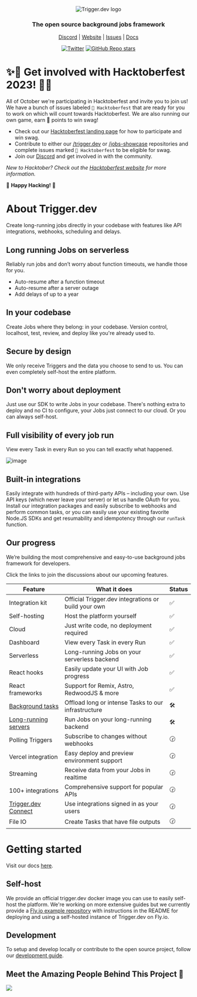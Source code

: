 <div align="center">
<picture>
  <source media="(prefers-color-scheme: dark)" srcset="https://imagedelivery.net/3TbraffuDZ4aEf8KWOmI_w/a45d1fa2-0ae8-4a39-4409-f4f934bfae00/public">
  <source media="(prefers-color-scheme: light)" srcset="https://imagedelivery.net/3TbraffuDZ4aEf8KWOmI_w/3f5ad4c1-c4c8-4277-b622-290e7f37bd00/public">
  <img alt="Trigger.dev logo" src="https://imagedelivery.net/3TbraffuDZ4aEf8KWOmI_w/a45d1fa2-0ae8-4a39-4409-f4f934bfae00/public">
</picture>
  
### The open source background jobs framework

[Discord](https://discord.gg/JtBAxBr2m3) | [Website](https://trigger.dev) | [Issues](https://github.com/triggerdotdev/trigger.dev/issues) | [Docs](https://trigger.dev/docs)

[![Twitter](https://img.shields.io/twitter/url/https/twitter.com/triggerdotdev.svg?style=social&label=Follow%20%40trigger.dev)](https://twitter.com/triggerdotdev)
[![GitHub Repo stars](https://img.shields.io/github/stars/triggerdotdev/trigger.dev?style=social)](https://github.com/triggerdotdev/trigger.dev)

</div>

# ✨🎃 Get involved with Hacktoberfest 2023! 🎃✨

All of October we're participating in Hacktoberfest and invite you to join us! We have a bunch of issues labeled `🎃 Hacktoberfest` that are ready for you to work on which will count towards Hacktoberfest. We are also running our own game, earn 💎 points to win swag!

- Check out our [Hacktoberfest landing page](https://trigger.dev/hacktoberfest) for how to participate and win swag.
- Contribute to either our [/trigger.dev](https://github.com/triggerdotdev/trigger.dev/labels/%F0%9F%8E%83%20hacktoberfest) or [/jobs-showcase](https://github.com/triggerdotdev/jobs-showcase/labels/%F0%9F%8E%83%20hacktoberfest) repositories and complete issues marked `🎃 Hacktoberfest` to be eligible for swag.
- Join our [Discord](https://discord.gg/JtBAxBr2m3) and get involved in with the community.

_New to Hacktober? Check out the [Hacktoberfest website](https://hacktoberfest.digitalocean.com/) for more information._

🎃 **Happy Hacking!** 🎃

# About Trigger.dev

Create long-running jobs directly in your codebase with features like API integrations, webhooks, scheduling and delays.

## Long running Jobs on serverless

Reliably run jobs and don’t worry about function timeouts, we handle those for you.

- Auto-resume after a function timeout
- Auto-resume after a server outage
- Add delays of up to a year

## In your codebase

Create Jobs where they belong: in your codebase. Version control, localhost, test, review, and deploy like you're already used to.

## Secure by design

We only receive Triggers and the data you choose to send to us. You can even completely self-host the entire platform.

## Don't worry about deployment

Just use our SDK to write Jobs in your codebase. There's nothing extra to deploy and no CI to configure, your Jobs just connect to our cloud. Or you can always self-host.

## Full visibility of every job run

View every Task in every Run so you can tell exactly what happened.

![image](https://www.trigger.dev/build/_assets/web-app-2QFKXFLW.png)

## Built-in integrations

Easily integrate with hundreds of third-party APIs – including your own. Use API keys (which never leave your server) or let us handle OAuth for you. Install our integration packages and easily subscribe to webhooks and perform common tasks, or you can easily use your existing favorite Node.JS SDKs and get resumability and idempotency through our `runTask` function.

## Our progress

We’re building the most comprehensive and easy-to-use background jobs framework for developers.

Click the links to join the discussions about our upcoming features.

| Feature                                                                              | What it does                                        | Status |
| ------------------------------------------------------------------------------------ | --------------------------------------------------- | ------ |
| Integration kit                                                                      | Official Trigger.dev integrations or build your own | ✅     |
| Self-hosting                                                                         | Host the platform yourself                          | ✅     |
| Cloud                                                                                | Just write code, no deployment required             | ✅     |
| Dashboard                                                                            | View every Task in every Run                        | ✅     |
| Serverless                                                                           | Long-running Jobs on your serverless backend        | ✅     |
| React hooks                                                                          | Easily update your UI with Job progress             | ✅     |
| React frameworks                                                                     | Support for Remix, Astro, RedwoodJS & more          | ✅     |
| [Background tasks](https://github.com/triggerdotdev/trigger.dev/discussions/400)     | Offload long or intense Tasks to our infrastructure | 🛠️     |
| [Long-running servers](https://github.com/triggerdotdev/trigger.dev/discussions/430) | Run Jobs on your long-running backend               | 🛠️     |
| Polling Triggers                                                                     | Subscribe to changes without webhooks               | 🕝     |
| Vercel integration                                                                   | Easy deploy and preview environment support         | 🕝     |
| Streaming                                                                            | Receive data from your Jobs in realtime             | 🕝     |
| 100+ integrations                                                                    | Comprehensive support for popular APIs              | 🕝     |
| [Trigger.dev Connect](https://github.com/triggerdotdev/trigger.dev/discussions/441)  | Use integrations signed in as your users            | 🕝     |
| File IO                                                                              | Create Tasks that have file outputs                 | 🕝     |

# Getting started

Visit our docs [here](https://trigger.dev/docs).

## Self-host

We provide an official trigger.dev docker image you can use to easily self-host the platform. We're working on more extensive guides but we currently provide a [Fly.io example repository](https://github.com/triggerdotdev/fly.io) with instructions in the README for deploying and using a self-hosted instance of Trigger.dev on Fly.io.

## Development

To setup and develop locally or contribute to the open source project, follow our [development guide](./CONTRIBUTING.md).

## Meet the Amazing People Behind This Project 🚀

<a href="https://github.com/triggerdotdev/trigger.dev/graphs/contributors">
  <img src="https://contrib.rocks/image?repo=triggerdotdev/trigger.dev" />
</a>
